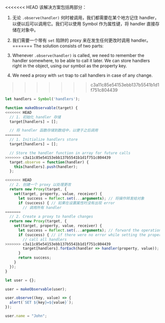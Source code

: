 <<<<<<< HEAD
该解决方案包括两部分：

1. 无论 `.observe(handler)` 何时被调用，我们都需要在某个地方记住 handler，以便以后可以调用它。我们可以使用 Symbol 作为属性键，将 handler 直接存储在对象中。
2. 我们需要一个带有 `set` 陷阱的 proxy 来在发生任何更改时调用 handler。 
=======
The solution consists of two parts:

1. Whenever `.observe(handler)` is called, we need to remember the handler somewhere, to be able to call it later. We can store handlers right in the object, using our symbol as the property key.
2. We need a proxy with `set` trap to call handlers in case of any change.
>>>>>>> c3a11c85e54153ebb137b5541b1d1f751c804439

```js run
let handlers = Symbol('handlers');

function makeObservable(target) {
<<<<<<< HEAD
  // 1. 初始化 handler 存储
  target[handlers] = [];

  // 将 handler 函数存储到数组中，以便于之后调用
=======
  // 1. Initialize handlers store
  target[handlers] = [];

  // Store the handler function in array for future calls
>>>>>>> c3a11c85e54153ebb137b5541b1d1f751c804439
  target.observe = function(handler) {
    this[handlers].push(handler);
  };

<<<<<<< HEAD
  // 2. 创建一个 proxy 以处理更改
  return new Proxy(target, {
    set(target, property, value, receiver) {
      let success = Reflect.set(...arguments); // 将操作转发给对象
      if (success) { // 如果在设置属性时没有出现 error
        // 调用所有 handler
=======
  // 2. Create a proxy to handle changes
  return new Proxy(target, {
    set(target, property, value, receiver) {
      let success = Reflect.set(...arguments); // forward the operation to object
      if (success) { // if there were no error while setting the property
        // call all handlers
>>>>>>> c3a11c85e54153ebb137b5541b1d1f751c804439
        target[handlers].forEach(handler => handler(property, value));
      }
      return success;
    }
  });
}

let user = {};

user = makeObservable(user);

user.observe((key, value) => {
  alert(`SET ${key}=${value}`);
});

user.name = "John";
```
